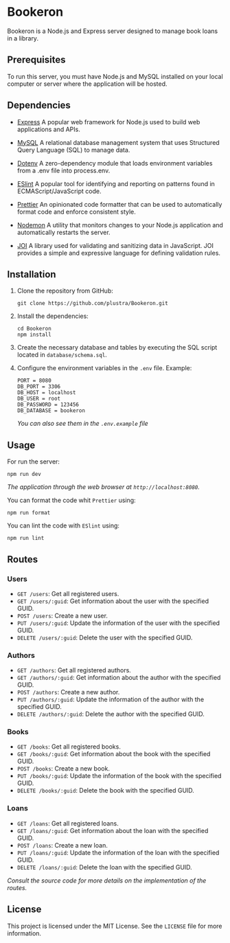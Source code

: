 # Bookeron

Bookeron is a Node.js and Express server designed to manage book loans in a library.

## Prerequisites

To run this server, you must have Node.js and MySQL installed on your local computer or server where the application will be hosted.

## Dependencies

-   [Express](https://expressjs.com/es/) A popular web framework for Node.js used to build web applications and APIs.

-   [MySQL](https://expressjs.com/es/) A relational database management system that uses Structured Query Language (SQL) to manage data.

-   [Dotenv](https://github.com/motdotla/dotenv) A zero-dependency module that loads environment variables from a .env file into process.env.

-   [ESlint](https://eslint.org/) A popular tool for identifying and reporting on patterns found in ECMAScript/JavaScript code.

-   [Prettier](https://prettier.io/) An opinionated code formatter that can be used to automatically format code and enforce consistent style.

-   [Nodemon](https://nodemon.io/) A utility that monitors changes to your Node.js application and automatically restarts the server.

-   [JOI](https://joi.dev/api/?v=17.8.1) A library used for validating and sanitizing data in JavaScript. JOI provides a simple and expressive language for defining validation rules.

## Installation

1. Clone the repository from GitHub:

    ```
    git clone https://github.com/plustra/Bookeron.git
    ```

2. Install the dependencies:

    ```
    cd Bookeron
    npm install
    ```

3. Create the necessary database and tables by executing the SQL script located in `database/schema.sql`.

4. Configure the environment variables in the `.env` file. Example:

    ```
    PORT = 8080
    DB_PORT = 3306
    DB_HOST = localhost
    DB_USER = root
    DB_PASSWORD = 123456
    DB_DATABASE = bookeron
    ```

    _You can also see them in the `.env.example` file_

## Usage

For run the server:

```
npm run dev
```

_The application through the web browser at `http://localhost:8080`._

You can format the code whit `Prettier` using:

```
npm run format
```

You can lint the code with `ESlint` using:

```
npm run lint
```

## Routes

### Users

-   `GET /users`: Get all registered users.
-   `GET /users/:guid`: Get information about the user with the specified GUID.
-   `POST /users`: Create a new user.
-   `PUT /users/:guid`: Update the information of the user with the specified GUID.
-   `DELETE /users/:guid`: Delete the user with the specified GUID.

### Authors

-   `GET /authors`: Get all registered authors.
-   `GET /authors/:guid`: Get information about the author with the specified GUID.
-   `POST /authors`: Create a new author.
-   `PUT /authors/:guid`: Update the information of the author with the specified GUID.
-   `DELETE /authors/:guid`: Delete the author with the specified GUID.

### Books

-   `GET /books`: Get all registered books.
-   `GET /books/:guid`: Get information about the book with the specified GUID.
-   `POST /books`: Create a new book.
-   `PUT /books/:guid`: Update the information of the book with the specified GUID.
-   `DELETE /books/:guid`: Delete the book with the specified GUID.

### Loans

-   `GET /loans`: Get all registered loans.
-   `GET /loans/:guid`: Get information about the loan with the specified GUID.
-   `POST /loans`: Create a new loan.
-   `PUT /loans/:guid`: Update the information of the loan with the specified GUID.
-   `DELETE /loans/:guid`: Delete the loan with the specified GUID.

_Consult the source code for more details on the implementation of the routes._

## License

This project is licensed under the MIT License. See the `LICENSE` file for more information.
